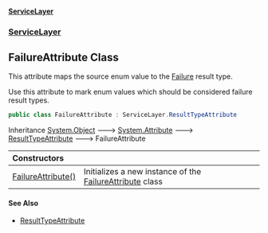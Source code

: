 #### [ServiceLayer](index.md 'index')
### [ServiceLayer](index.md#ServiceLayer 'ServiceLayer')
## FailureAttribute Class
This attribute maps the source enum value to the [Failure](ServiceLayer_ResultType.md#ServiceLayer_ResultType_Failure 'ServiceLayer.ResultType.Failure') result type.



Use this attribute to mark enum values which should be considered failure result types.
```csharp
public class FailureAttribute : ServiceLayer.ResultTypeAttribute
```

Inheritance [System.Object](https://docs.microsoft.com/en-us/dotnet/api/System.Object 'System.Object') &#129106; [System.Attribute](https://docs.microsoft.com/en-us/dotnet/api/System.Attribute 'System.Attribute') &#129106; [ResultTypeAttribute](ServiceLayer_ResultTypeAttribute.md 'ServiceLayer.ResultTypeAttribute') &#129106; FailureAttribute  

| Constructors | |
| :--- | :--- |
| [FailureAttribute()](ServiceLayer_FailureAttribute_FailureAttribute().md 'ServiceLayer.FailureAttribute.FailureAttribute()') | Initializes a new instance of the [FailureAttribute](ServiceLayer_FailureAttribute.md 'ServiceLayer.FailureAttribute') class<br/> |
#### See Also
- [ResultTypeAttribute](ServiceLayer_ResultTypeAttribute.md 'ServiceLayer.ResultTypeAttribute')
